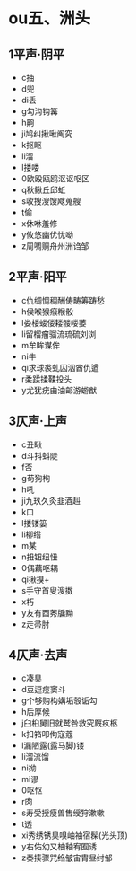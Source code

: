 ﻿# ou五、洲头
## 1平声·阴平
- c抽
- d兜
- di丢
- g勾沟钩篝
- h齁
- ji鸠纠揪啾阄究
- k抠眍
- li溜
- l搂喽
- 0欧殴瓯鸥沤讴呕区
- q秋鳅丘邱蚯
- s收搜溲馊飕蒐艘
- t偷
- x休咻羞修
- y攸悠幽优忧呦
- z周啁赒舟州洲诌邹
## 2平声·阳平
- c仇绸惆稠酬俦畴筹踌愁
- h侯喉猴瘊糇骰
- l娄楼蝼偻耧髅喽蒌
- li留榴瘤骝流琉硫刘浏
- m牟眸谋侔
- ni牛
- qi求球裘虬囚泅酋仇遒
- r柔蹂揉鞣投头
- y尤犹疣由油邮游蝣猷
## 3仄声·上声
- c丑瞅
- d斗抖蚪陡
- f否
- g苟狗枸
- h吼
- ji九玖久灸韭酒赳
- k口
- l搂镂篓
- li柳绺
- m某
- n扭钮纽忸
- 0偶藕呕耦
- qi揪搝+
- s手守首叟溲擞
- x朽
- y友有酉莠牖黝
- z走帚肘
## 4仄声·去声
- c凑臭
- d豆逗痘窦斗
- g个够购构媾垢彀诟勾
- h后厚候
- j臼桕舅旧就鹫咎救究厩疚柩
- k扣筘叩佝寇蔻
- l漏陋露(露马脚)镂
- li溜流馏
- ni拗
- mi谬
- 0呕怄
- r肉
- s寿受授瘦兽售绶狩漱嗽
- t透
- xi秀绣锈臭嗅岫袖宿髹(光头顶)
- y右佑幼又柚釉宥囿诱
- z奏揍骤咒绉皱宙胄昼纣邹
